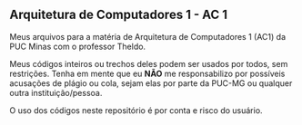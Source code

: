 ## Arquitetura de Computadores 1 - AC 1

Meus arquivos para a matéria de Arquitetura de Computadores 1 (AC1) da PUC Minas com o professor Theldo.

Meus códigos inteiros ou trechos deles podem ser usados por todos, sem restrições. Tenha em mente que eu **NÃO** me responsabilizo por possíveis acusações de plágio ou cola, sejam elas por parte da PUC-MG ou qualquer outra instituição/pessoa.

O uso dos códigos neste repositório é por conta e risco do usuário.
